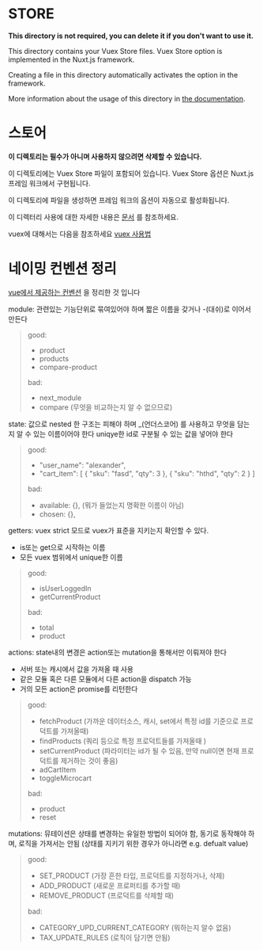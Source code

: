 # STORE

**This directory is not required, you can delete it if you don't want to use it.**

This directory contains your Vuex Store files.
Vuex Store option is implemented in the Nuxt.js framework.

Creating a file in this directory automatically activates the option in the framework.

More information about the usage of this directory in [the documentation](https://nuxtjs.org/guide/vuex-store).
# 스토어

**이 디렉토리는 필수가 아니며 사용하지 않으려면 삭제할 수 있습니다.**

이 디렉토리에는 Vuex Store 파일이 포함되어 있습니다.
Vuex Store 옵션은 Nuxt.js 프레임 워크에서 구현됩니다.

이 디렉토리에 파일을 생성하면 프레임 워크의 옵션이 자동으로 활성화됩니다.

이 디렉터리 사용에 대한 자세한 내용은 [문서](https://nuxtjs.org/guide/vuex-store) 를 참조하세요.

vuex에 대해서는 다음을 참조하세요
[vuex 사용법](https://vuex.vuejs.org/kr/guide/modules.html)

# 네이밍 컨벤션 정리
[vue에서 제공하는 컨벤션](https://docs.vuestorefront.io/v1/guide/vuex/vuex-conventions.html) 을 정리한 것 입니다

module: 관련있는 기능단위로 묶여있어야 하며 짧은 이름을 갖거나 -(대쉬)로 이어서 만든다
> good:
> * product
> * products
> * compare-product
> 
> bad:
> * next_module
> * compare (무엇을 비교하는지 알 수 없으므로)

state: 값으로 nested 한 구조는 피해야 하며 _(언더스코어) 를 사용하고 무엇을 담는 지 알 수 있는 이름이어야 한다 uniqye한 id로 구분될 수 있는 값을 넣어야 한다 
> good:
> * "user_name": "alexander",
> * "cart_item": [ { "sku": "fasd", "qty": 3 }, { "sku": "hthd", "qty": 2 }  ]
> 
> bad:
> * available: {}, (뭐가 들었는지 명확한 이름이 아님)
> * chosen: {},

getters: vuex strict 모드로 vuex가 표준을 지키는지 확인할 수 있다. 
* is또는 get으로 시작하는 이름
* 모든 vuex 범위에서 unique한 이름
> good:
> * isUserLoggedIn
> * getCurrentProduct
> 
> bad:
> * total
> * product

actions: state내의 변경은 action또는 mutation을 통해서만 이뤄져야 한다

* 서버 또는 캐시에서 값을 가져올 때 사용 
* 같은 모듈 혹은 다른 모듈에서 다른 action을 dispatch 가능
* 거의 모든 action은 promise를 리턴한다

> good:
> * fetchProduct (가까운 데이터소스, 캐시, set에서 특정 id를 기준으로 프로덕트를 가져올때)
> * findProducts (쿼리 등으로 특정 프로덕트들를 가져올때 )
> * setCurrentProduct (파라미터는 id가 될 수 있음, 만약 null이면 현재 프로덕트를 제거하는 것이 좋음)
> * adCartItem
> * toggleMicrocart
> 
> bad:
> * product
> * reset

mutations: 뮤테이션은 상태를 변경하는 유일한 방법이 되어야 함, 동기로 동작해야 하며, 로직을 가져서는 안됨 (상태를 지키기 위한 경우가 아니라면 e.g. defualt value)

> good:
> * SET_PRODUCT (가장 흔한 타입, 프로덕트를 지정하거나, 삭제)
> * ADD_PRODUCT (새로운 프로퍼티를 추가할 때)
> * REMOVE_PRODUCT (프로덕트를 삭제할 때)
> 
> bad:
> * CATEGORY_UPD_CURRENT_CATEGORY (뭐하는지 알수 없음)
> * TAX_UPDATE_RULES (로직이 담기면 안됨)
